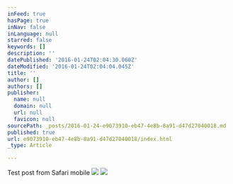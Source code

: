 ```yaml
---
inFeed: true
hasPage: true
inNav: false
inLanguage: null
starred: false
keywords: []
description: ''
datePublished: '2016-01-24T02:04:30.060Z'
dateModified: '2016-01-24T02:04:04.045Z'
title: ''
author: []
authors: []
publisher:
  name: null
  domain: null
  url: null
  favicon: null
sourcePath: _posts/2016-01-24-e9073910-eb47-4e8b-8a91-d47d27040018.md
published: true
url: e9073910-eb47-4e8b-8a91-d47d27040018/index.html
_type: Article

---
```

Test post from Safari mobile  ![](https://the-grid-user-content.s3-us-west-2.amazonaws.com/4ab01846-30dd-454c-8e58-390fb6a65957.jpg)
![](https://the-grid-user-content.s3-us-west-2.amazonaws.com/2be27839-2ddb-4bc1-9391-33cce2b29f42.jpg)